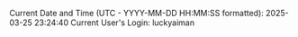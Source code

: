 Current Date and Time (UTC - YYYY-MM-DD HH:MM:SS formatted): 2025-03-25 23:24:40
Current User's Login: luckyaiman
